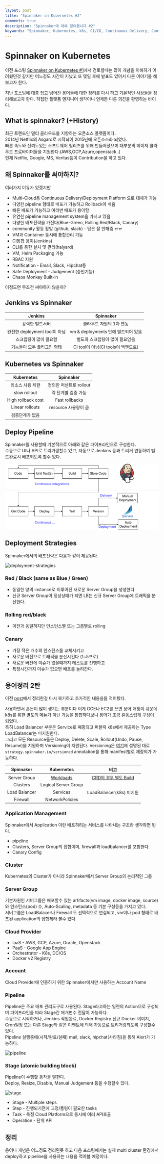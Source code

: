 ```yaml
---
layout: post
title: "Spinnaker on Kubernetes #2"
comments: true
description: "Spinnaker에 대해 알아봅니다 #2"
keywords: "Spinnaker, Kubernetes, k8s, CI/CD, Continuous Delivery, Continuous Deployment"
---
```


# Spinnaker on Kubernetes

이전 포스팅 [Spinnaker on Kubernetes #1](https://ddiiwoong.github.io/2018/spinnaker-advanced-1/)에서 검토할때는 많이 개념을 이해하기 어려웠던것 같지만 어느정도 시간이 지났고 또 몇일 후에 발표도 있어서 다른 이야기를 해보고자 한다.  

지난 포스팅에 대충 집고 넘어간 용어들에 대한 정리를 다시 하고 기본적인 사상들을 정리해보고자 한다. 허접한 플랫폼 엔지니어 생각이니 언제든 다른 의견을 환영하는 바이다. 

## What is spinnaker? (+History)
최근 트렌드인 멀티 클라우드를 지향하는 오픈소스 플랫폼이다.  
2014년 Netflix의 Asgard로 시작되어 2015년에 오픈소스화 되었다.  
빠른 속도와 신뢰도있는 소프트웨어 릴리즈를 위해 만들어졌으며 대부분의 메이저 클라우드 프로바이더들을 지원한다.(AWS,GCP,Azure,openstack..)  
현재 Netflix, Google, MS, Veritas등이 Contribution을 하고 있다.

## 왜 Spinnaker를 써야하지?
여러가지 이유가 있겠지만
* Multi-Cloud용 Continuous Delivery/Deployment Platform 으로 대체가 가능
* 다양한 pipeline 형태로 배포가 가능하고 Rollback이 쉬움
* 빠른 배포가 가능하고 여러번 배포가 용이함
* 유연한 pipeline management system을 가지고 있음
* 다양한 배포전략을 가진다(Blue-Green, Rolling Red/Black, Canary)
* community 활동 활발 (github, slack) - 답은 잘 안해줌 ㅠㅠ
* VM과 Container 동시에 통합관리 가능
* CI통합 용이(Jenkins)
* CLI를 통한 설치 및 관리(halyard)
* VM, Helm Packaging 가능
* RBAC 지원
* Notification - Email, Slack, Hipchat등
* Safe Deployment - Judgement (승인기능)
* Chaos Monkey Built-in

이정도면 무조건 써야하지 않을까?

## Jenkins vs Spinnaker

|Jenkins|Spinnaker|
|:----------:|:----------:|
|강력한 빌드서버|	클라우드 자원의 1차 연동|
|완전한 deployment tool이 아님|vm & deployments 안에 빌드되어 있음|
|스크립팅이 많이 필요함|별도의 스크립팅이 많이 필요없음|
|기능들이 모두 플러그인 형태|CI tool이 아님(CI tools이 백엔드로)|

## Kubernetes vs Spinnaker

|Kubernetes|Spinnaker|
|:----------:|:----------:|
|리소스 사용 제한|정의한 퍼센트로 rollout|
|slow rollout|각 단계별 검증 가능|
|High rollback cost|Fast rollbacks|
|Linear rollouts|resource 사용량이 큼|
|검증단계가 없음||

## Deploy Pipeline

Spinnaker를 사용할때 기본적으로 아래와 같은 파이프라인으로 구성한다.  
수동으로 UI나 API로 트리거링할수 있고, 자동으로 Jenkins 등과 트리거 연동하여 빌드완료시 배포되도록 할수 있다.

![spinnaker-pipeline](/images/spinnaker-pipeline.png)

## Deployment Strategies
Spinnaker에서의 배포전략은 다음과 같이 제공된다.

![deployment-strategies](https://www.spinnaker.io/concepts/deployment-strategies.png)

### Red / Black (same as Blue / Green)
* 동일한 양의 instance로 이루어진 새로운 Server Group을 생성한다
* 신규 Server Group이 정상상태가 되면 LB는 신규 Server Group에 트래픽을 분산한다. 
  
### Rolling red/black
* 이전과 동일하지만 인스턴스별 또는 그룹별로 rolling
  
### Canary
* 가장 작은 개수의 인스턴스를 교체시키고
* 새로운 버전으로 트래픽을 분산시킨다 (1~5프로)
* 새로운 버전에 이슈가 없을때까지 테스트를 진행하고
* 특정시간까지 이슈가 없으면 배포를 늘려간다. 

## 용어정리 2탄

이전 [post](https://ddiiwoong.github.io/2018/spinnaker-advanced-1/)에서 정리한걸 다시 복기하고 추가적인 내용을들 적어봤다.

사용하면서 혼돈이 많이 생기는 부분이다 이게 GCE나 EC2를 쓰면 용어 매칭이 쉬운데 k8s를 위한 별도의 메뉴가 아닌 기능을 통합하다보니 용어가 조금 혼동스럽게 구성이 되었다.  
특히 Load Balancer 부분은 Service로 매핑되고 퍼블릭 k8s에서 제공하는 Type LoadBalancer는 미지원한다.  
그리고 모든 Resource들은 Deploy, Delete, Scale, Rollout(Undo, Pause, Resume)을 지원하며 Versioning이 지원된다.  Versioning은 [여기](https://www.spinnaker.io/reference/providers/kubernetes-v2/#strategy)에 설명된 대로 ```strategy.spinnaker.io/versioned``` annotation을 통해 manifest별로 재정의가 가능하다.

| Spinnaker | Kubernetes | 비고 |
|:----------:|:----------:|:-----------:|
| Server Group | [Workloads](https://www.spinnaker.io/reference/providers/kubernetes-v2/#workloads) | [CRD의 경우 별도 Build](https://www.spinnaker.io/guides/developer/crd-extensions/) |
| Clusters | Logical Server Group	 |  |
| Load Balancer | Services | LoadBalancer(k8s) 미지원 |
| Firewall | NetworkPolicies |  |

### Application Management
Spinnaker에서 Application 이란 배포하려는 서비스를 나타내는 구조라 생각하면 된다.  
* pipeline
* Clusters, Server Group의 집합이며, firewall과 loadbalancer를 포함한다.
* Canary Config

### Cluster
Kubernetes의 Cluster가 아니라 Spinnaker에서 Server Group의 논리적인 그룹

### Server Group
기본자원인 서버그룹은 배포할수 있는 artifacts(vm image, docker image, source)와 인스턴스(pod) 수, Auto-Scaling, metadata 등 기본 구성등을 가지고 있다.  
서버그룹은 LoadBalacer나 Firewall 도 선택적으로 연결되고, vm이나 pod 형태로 배포된 application의 집합체라 볼수 있다.

### Cloud Provider
* IaaS - AWS, GCP, Azure, Oracle, Openstack
* PaaS -  Google App Engine
* Orchestrator - K8s, DC/OS
* Docker v2 Registry

### Account
Cloud Provider에 인증하기 위한 Spinnaker에서만 사용하는 Account Name

### Pipeline
Pipeline은 주요 배포 관리도구로 사용된다. 
Stage라고하는 일련의 Action으로 구성되며 파이프라인을 따라 Stage간 매개변수 전달이 가능하다.  
수동으로 시작하거나, Jenkins 작업완료, Docker Registry 신규 Docker 이미지, Cron일정 또는 다른 Stage와 같은 이벤트에 의해 자동으로 트리거링되도록 구성할수 있다.  
Pipeline 실행중에(시작/완료/실패) mail, slack, hipchat(사라짐)을 통해 Alert가 가능하다.

![pipeline](https://www.spinnaker.io/concepts/pipelines.png)

### Stage (atomic building block)
Pipeline이 수행할 동작을 말한다.  
Deploy, Resize, Disable, Manual Judgement 등을 수행할수 있다.

![stage](https://www.spinnaker.io/concepts/pipelines/pipeline-tasks.png)

* Stage - Multiple steps
* Step - 진행되기전에 교정/폴링이 필요한 tasks
* Task - 특정 Cloud Platform으로 동시에 여러 API호출
* Operation - 단위 API

## 정리

용어나 개념은 어느정도 정리된듯 하고 다음 포스팅에서는 실제 multi cluster 환경에서 deploy하고 pipeline을 사용하는 내용을 적어볼 예정이다.